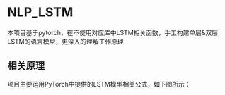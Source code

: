 # NLP_LSTM
本项目基于pytorch，在不使用对应库中LSTM相关函数，手工构建单层&双层LSTM的语言模型，更深入的理解工作原理

## 相关原理
项目主要运用PyTorch中提供的LSTM模型相关公式，如下图所示：

